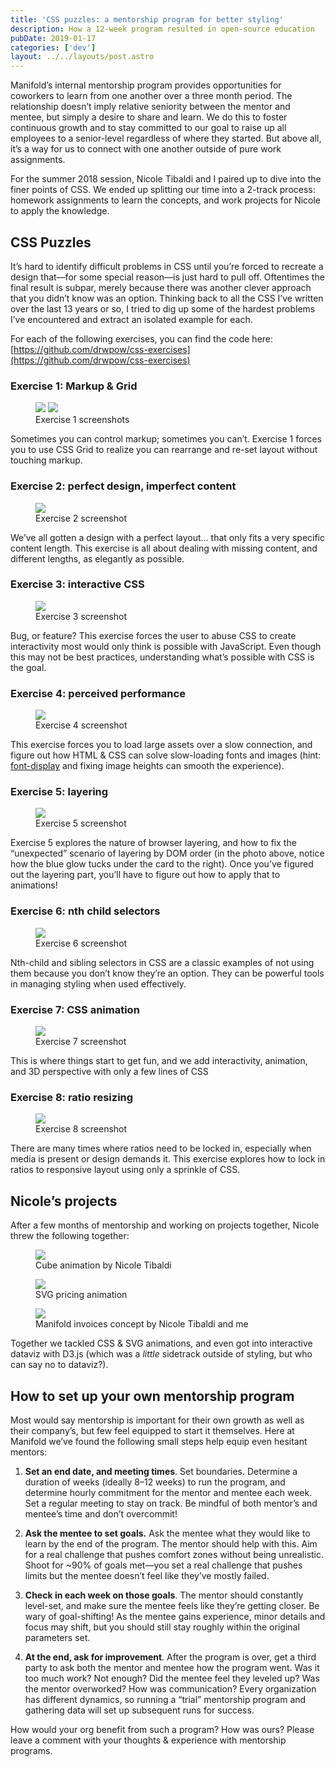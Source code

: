 ```yaml
---
title: 'CSS puzzles: a mentorship program for better styling'
description: How a 12-week program resulted in open-source education
pubDate: 2019-01-17
categories: ['dev']
layout: ../../layouts/post.astro
---
```


Manifold’s internal mentorship program provides opportunities for coworkers to learn from one
another over a three month period. The relationship doesn’t imply relative seniority between the
mentor and mentee, but simply a desire to share and learn. We do this to foster continuous growth
and to stay committed to our goal to raise up all employees to a senior-level regardless of where
they started. But above all, it’s a way for us to connect with one another outside of pure work
assignments.

For the summer 2018 session, Nicole Tibaldi and I paired up to dive into the finer points of CSS. We
ended up splitting our time into a 2-track process: homework assignments to learn the concepts, and
work projects for Nicole to apply the knowledge.

## CSS Puzzles

It’s hard to identify difficult problems in CSS until you’re forced to recreate a design that—for
some special reason—is just hard to pull off. Oftentimes the final result is subpar, merely because
there was another clever approach that you didn’t know was an option. Thinking back to all the CSS
I’ve written over the last 13 years or so, I tried to dig up some of the hardest problems I’ve
encountered and extract an isolated example for each.

For each of the following exercises, you can find the code here:
[https://github.com/drwpow/css-exercises](https://github.com/drwpow/css-exercises)

### Exercise 1: Markup & Grid

<figure>
  <img src="/assets/posts/css-puzzles/01-a.png">
  <img src="/assets/posts/css-puzzles/01-b.png">
  <figcaption>Exercise 1 screenshots</figcaption>
</figure>

Sometimes you can control markup; sometimes you can’t. Exercise 1 forces you to use CSS Grid to
realize you can rearrange and re-set layout without touching markup.

### Exercise 2: perfect design, imperfect content

<figure>
  <img src="/assets/posts/css-puzzles/02.png">
  <figcaption>Exercise 2 screenshot</figcaption>
</figure>

We’ve all gotten a design with a perfect layout… that only fits a very specific content length. This
exercise is all about dealing with missing content, and different lengths, as elegantly as possible.

### Exercise 3: interactive CSS

<figure>
  <img src="/assets/posts/css-puzzles/03.gif">
  <figcaption>Exercise 3 screenshot</figcaption>
</figure>

Bug, or feature? This exercise forces the user to abuse CSS to create interactivity most would only
think is possible with JavaScript. Even though this may not be best practices, understanding what’s
possible with CSS is the goal.

### Exercise 4: perceived performance

<figure>
  <img src="/assets/posts/css-puzzles/04.png">
  <figcaption>Exercise 4 screenshot</figcaption>
</figure>

This exercise forces you to load large assets over a slow connection, and figure out how HTML & CSS
can solve slow-loading fonts and images (hint:
[font-display](https://developer.mozilla.org/en-US/docs/Web/CSS/@font-face/font-display) and fixing
image heights can smooth the experience).

### Exercise 5: layering

<figure>
  <img src="/assets/posts/css-puzzles/05.png">
  <figcaption>Exercise 5 screenshot</figcaption>
</figure>

Exercise 5 explores the nature of browser layering, and how to fix the “unexpected” scenario of
layering by DOM order (in the photo above, notice how the blue glow tucks under the card to the
right). Once you’ve figured out the layering part, you’ll have to figure out how to apply that to
animations!

### Exercise 6: nth child selectors

<figure>
  <img src="/assets/posts/css-puzzles/06.gif">
  <figcaption>Exercise 6 screenshot</figcaption>
</figure>

Nth-child and sibling selectors in CSS are a classic examples of not using them because you don’t
know they’re an option. They can be powerful tools in managing styling when used effectively.

### Exercise 7: CSS animation

<figure>
  <img src="/assets/posts/css-puzzles/07.gif">
  <figcaption>Exercise 7 screenshot</figcaption>
</figure>

This is where things start to get fun, and we add interactivity, animation, and 3D perspective with
only a few lines of CSS

### Exercise 8: ratio resizing

<figure>
  <img src="/assets/posts/css-puzzles/08.gif">
  <figcaption>Exercise 8 screenshot</figcaption>
</figure>

There are many times where ratios need to be locked in, especially when media is present or design
demands it. This exercise explores how to lock in ratios to responsive layout using only a sprinkle
of CSS.

## Nicole’s projects

After a few months of mentorship and working on projects together, Nicole threw the following
together:

<figure>
  <img src="/assets/posts/css-puzzles/n-01.gif">
  <figcaption>Cube animation by Nicole Tibaldi</figcaption>
</figure>

<figure>
  <img src="/assets/posts/css-puzzles/n-02.gif">
  <figcaption>SVG pricing animation</figcaption>
</figure>

<figure>
  <img src="/assets/posts/css-puzzles/n-03.gif">
  <figcaption>Manifold invoices concept by Nicole Tibaldi and me</figcaption>
</figure>

Together we tackled CSS & SVG animations, and even got into interactive dataviz with D3.js (which
was a _little_ sidetrack outside of styling, but who can say no to dataviz?).

## How to set up your own mentorship program

Most would say mentorship is important for their own growth as well as their company’s, but few feel
equipped to start it themselves. Here at Manifold we’ve found the following small steps help equip
even hesitant mentors:

1. **Set an end date, and meeting times**. Set boundaries. Determine a duration of weeks (ideally
   8–12 weeks) to run the program, and determine hourly commitment for the mentor and mentee each
   week. Set a regular meeting to stay on track. Be mindful of both mentor’s and mentee’s time and
   don’t overcommit!

1. **Ask the mentee to set goals.** Ask the mentee what they would like to learn by the end of the
   program. The mentor should help with this. Aim for a real challenge that pushes comfort zones
   without being unrealistic. Shoot for ~90% of goals met—you set a real challenge that pushes
   limits but the mentee doesn’t feel like they’ve mostly failed.

1. **Check in each week on those goals**. The mentor should constantly level-set, and make sure the
   mentee feels like they’re getting closer. Be wary of goal-shifting! As the mentee gains
   experience, minor details and focus may shift, but you should still stay roughly within the
   original parameters set.

1. **At the end, ask for improvement**. After the program is over, get a third party to ask both the
   mentor and mentee how the program went. Was it too much work? Not enough? Did the mentee feel
   they leveled up? Was the mentor overworked? How was communication? Every organization has
   different dynamics, so running a “trial” mentorship program and gathering data will set up
   subsequent runs for success.

How would your org benefit from such a program? How was ours? Please leave a comment with your
thoughts & experience with mentorship programs.
